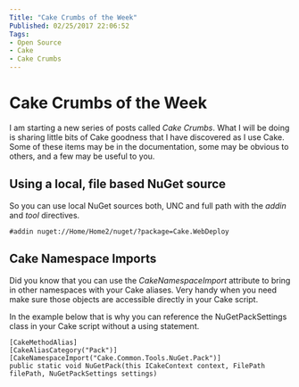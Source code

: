 ```yaml
---
Title: "Cake Crumbs of the Week"
Published: 02/25/2017 22:06:52
Tags: 
- Open Source
- Cake
- Cake Crumbs
---
```

# Cake Crumbs of the Week

I am starting a new series of posts called *Cake Crumbs*.  What I will be doing is sharing little bits of Cake goodness that I have discovered as I use Cake. Some of these items may be in the documentation, some may be obvious to others, and a few may be useful to you.  

## Using a local, file based NuGet source

So you can use local NuGet sources both, UNC and full path with the *addin* and *tool* directives.

```
#addin nuget://Home/Home2/nuget/?package=Cake.WebDeploy
```

## Cake Namespace Imports

Did you know that you can use the *CakeNamespaceImport* attribute to bring in other namespaces with your Cake aliases. Very handy when you need make sure those objects are accessible directly in your Cake script.

In the example below that is why you can reference the NuGetPackSettings class in your Cake script without a using statement.

```
[CakeMethodAlias]
[CakeAliasCategory("Pack")]
[CakeNamespaceImport("Cake.Common.Tools.NuGet.Pack")]
public static void NuGetPack(this ICakeContext context, FilePath filePath, NuGetPackSettings settings)
```